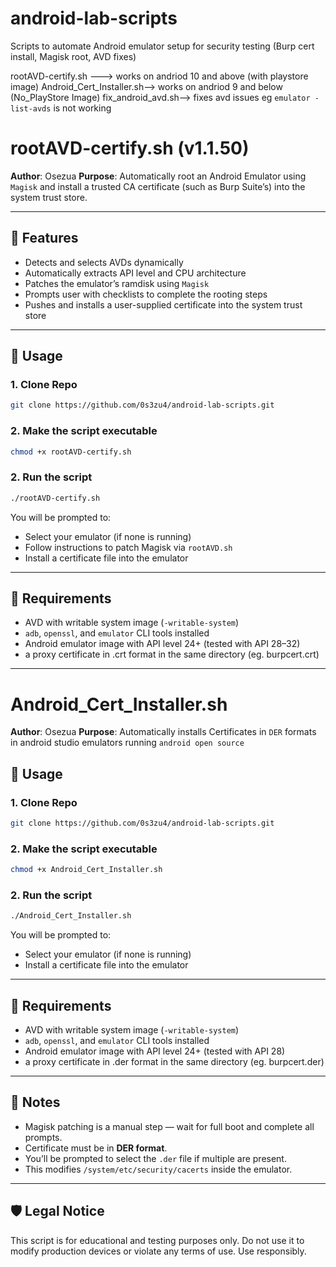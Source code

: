 # android-lab-scripts
Scripts to automate Android emulator setup for security testing (Burp cert install, Magisk root, AVD fixes)

rootAVD-certify.sh ---> works on andriod 10 and above (with playstore image)
Android_Cert_Installer.sh--> works on andriod 9 and below (No_PlayStore Image)
fix_android_avd.sh--> fixes avd issues eg `emulator -list-avds` is not working

# rootAVD-certify.sh (v1.1.50)

**Author**: Osezua
**Purpose**: Automatically root an Android Emulator using `Magisk` and install a trusted CA certificate (such as Burp Suite’s) into the system trust store.

---

## 🔧 Features

* Detects and selects AVDs dynamically
* Automatically extracts API level and CPU architecture
* Patches the emulator’s ramdisk using `Magisk`
* Prompts user with checklists to complete the rooting steps
* Pushes and installs a user-supplied certificate into the system trust store

---

## 🚀 Usage

### 1. Clone Repo
```bash
git clone https://github.com/0s3zu4/android-lab-scripts.git
```

### 2. Make the script executable

```bash
chmod +x rootAVD-certify.sh
```

### 2. Run the script

```bash
./rootAVD-certify.sh
```

You will be prompted to:

* Select your emulator (if none is running)
* Follow instructions to patch Magisk via `rootAVD.sh`
* Install a certificate file into the emulator

---

## 📝 Requirements

* AVD with writable system image (`-writable-system`)
* `adb`, `openssl`, and `emulator` CLI tools installed
* Android emulator image with API level 24+ (tested with API 28–32)
* a proxy certificate in .crt format in the same directory (eg. burpcert.crt)

---

# Android_Cert_Installer.sh
**Author**: Osezua
**Purpose**: Automatically installs Certificates in `DER` formats in android studio emulators running `android open source`


## 🚀 Usage

### 1. Clone Repo
```bash
git clone https://github.com/0s3zu4/android-lab-scripts.git
```

### 2. Make the script executable

```bash
chmod +x Android_Cert_Installer.sh
```

### 2. Run the script

```bash
./Android_Cert_Installer.sh
```

You will be prompted to:

* Select your emulator (if none is running)
* Install a certificate file into the emulator

---

## 📝 Requirements

* AVD with writable system image (`-writable-system`)
* `adb`, `openssl`, and `emulator` CLI tools installed
* Android emulator image with API level 24+ (tested with API 28)
* a proxy certificate in .der format in the same directory (eg. burpcert.der)

---


## 📌 Notes

* Magisk patching is a manual step — wait for full boot and complete all prompts.
* Certificate must be in **DER format**.
* You’ll be prompted to select the `.der` file if multiple are present.
* This modifies `/system/etc/security/cacerts` inside the emulator.

---

## 🛡️ Legal Notice

This script is for educational and testing purposes only. Do not use it to modify production devices or violate any terms of use. Use responsibly.
